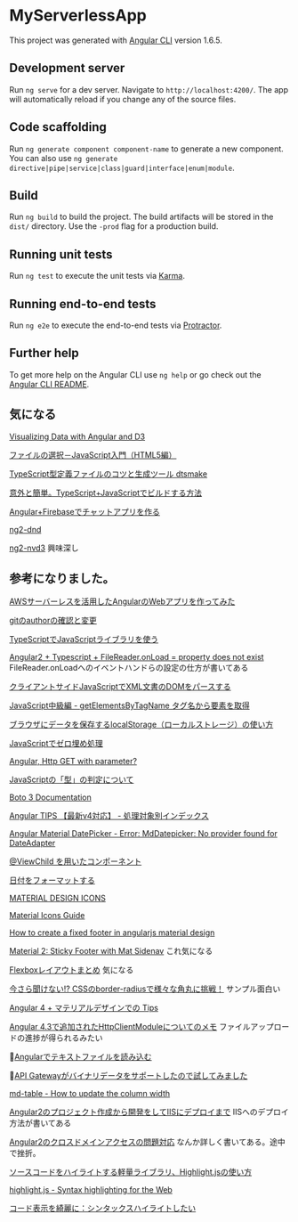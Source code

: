 # MyServerlessApp

This project was generated with [Angular CLI](https://github.com/angular/angular-cli) version 1.6.5.

## Development server

Run `ng serve` for a dev server. Navigate to `http://localhost:4200/`. The app will automatically reload if you change any of the source files.

## Code scaffolding

Run `ng generate component component-name` to generate a new component. You can also use `ng generate directive|pipe|service|class|guard|interface|enum|module`.

## Build

Run `ng build` to build the project. The build artifacts will be stored in the `dist/` directory. Use the `-prod` flag for a production build.

## Running unit tests

Run `ng test` to execute the unit tests via [Karma](https://karma-runner.github.io).

## Running end-to-end tests

Run `ng e2e` to execute the end-to-end tests via [Protractor](http://www.protractortest.org/).

## Further help

To get more help on the Angular CLI use `ng help` or go check out the [Angular CLI README](https://github.com/angular/angular-cli/blob/master/README.md).

## 気になる

[Visualizing Data with Angular and D3](https://medium.com/netscape/visualizing-data-with-angular-and-d3-209dde784aeb)

[ファイルの選択－JavaScript入門（HTML5編）](http://www.pori2.net/html5/File/010.html)

[TypeScript型定義ファイルのコツと生成ツール dtsmake](https://qiita.com/ConquestArrow/items/450f961c3d54bc932cf3)

[意外と簡単。TypeScript+JavaScriptでビルドする方法](https://clickan.click/ts-js-build/)

[Angular+Firebaseでチャットアプリを作る](https://qiita.com/Yamamoto0525/items/a76ea4b3924eeb82b0f9)

[ng2-dnd](https://www.npmjs.com/package/ng2-dnd)

[ng2-nvd3](https://github.com/krispo/ng2-nvd3)
 興味深し

## 参考になりました。

[AWSサーバーレスを活用したAngularのWebアプリを作ってみた](http://acro-engineer.hatenablog.com/entry/2017/12/13/120000)

[gitのauthorの確認と変更](https://hacknote.jp/archives/15745/)

[TypeScriptでJavaScriptライブラリを使う](http://3jigen.net/2017/03/post-368/)

[Angular2 + Typescript + FileReader.onLoad = property does not exist](https://stackoverflow.com/questions/41737620/angular2-typescript-filereader-onload-property-does-not-exist)
  FileReader.onLoadへのイベントハンドらの設定の仕方が書いてある

[クライアントサイドJavaScriptでXML文書のDOMをパースする](https://qiita.com/tom_konda/items/5e9824b38842615c9df1)

[JavaScript中級編 - getElementsByTagName タグ名から要素を取得](http://wp-p.info/tpl_rep.php?cat=js-intermediate&fl=r3)

[ブラウザにデータを保存するlocalStorage（ローカルストレージ）の使い方](https://www.granfairs.com/blog/staff/local-storage-01)

[JavaScriptでゼロ埋め処理](https://qiita.com/cress_cc/items/3e820fe1695f13793df3)

[Angular, Http GET with parameter?](https://stackoverflow.com/questions/44280303/angular-http-get-with-parameter/44282037)

[JavaScriptの「型」の判定について](https://qiita.com/south37/items/c8d20a069fcbfe4fce85)

[Boto 3 Documentation](https://boto3.readthedocs.io/en/latest/index.html)

[Angular TIPS 【最新v4対応】 - 処理対象別インデックス](https://www.buildinsider.net/web/angulartips)

[Angular Material DatePicker - Error: MdDatepicker: No provider found for DateAdapter
](https://stackoverflow.com/questions/46337774/angular-material-datepicker-error-mddatepicker-no-provider-found-for-dateada)

[@ViewChild を用いたコンポーネント](http://angular.keicode.com/basics/component-interaction-viewchild.php)

[日付をフォーマットする](https://qiita.com/osakanafish/items/c64fe8a34e7221e811d0)

[MATERIAL DESIGN ICONS](https://material.io/icons/)

[Material Icons Guide](http://google.github.io/material-design-icons/#icon-font-for-the-web)

[How to create a fixed footer in angularjs material design](https://stackoverflow.com/questions/35814455/how-to-create-a-fixed-footer-in-angularjs-material-design)

[Material 2: Sticky Footer with Mat Sidenav](https://blog.thecodecampus.de/material-2-sticky-footer-mat-sidenav/)
 これ気になる

[Flexboxレイアウトまとめ](https://qiita.com/takanorip/items/a51989312160530d89a1) 気になる

[今さら聞けない!? CSSのborder-radiusで様々な角丸に挑戦！](https://www.webcreatorbox.com/tech/border-radius) サンプル面白い

[Angular 4 + マテリアルデザインでの Tips](https://qiita.com/TsuyoshiUshio@github/items/70b9dbb1d0362ba4f478)

[Angular 4.3で追加されたHttpClientModuleについてのメモ](https://qiita.com/ponday/items/1ec0e500cd801286845e) ファイルアップロードの進捗が得られるみたい

[Angularでテキストファイルを読み込む](http://daikiojm.hatenablog.com/entry/2017/10/10/000000)

[API Gatewayがバイナリデータをサポートしたので試してみました](https://dev.classmethod.jp/cloud/aws/binary-data-supported-by-api-gateway/)

[md-table - How to update the column width](https://stackoverflow.com/questions/45159066/md-table-how-to-update-the-column-width)

[Angular2のプロジェクト作成から開発をしてIISにデプロイまで](http://www.ifelse.jp/blog/angular2-basic-training-01) IISへのデプロイ方法が書いてある

[Angular2のクロスドメインアクセスの問題対応](http://www.ifelse.jp/blog/angular-tips-01) なんか詳しく書いてある。途中で挫折。

[ソースコードをハイライトする軽量ライブラリ、Highlight.jsの使い方](https://syncer.jp/how-to-use-highlightjs)

[highlight.js - Syntax highlighting for the Web](https://highlightjs.org/)

[コード表示を綺麗に：シンタックスハイライトしたい](https://qiita.com/rico/items/1c64075a53cbe507c836)

